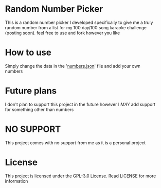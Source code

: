 # Random Number Picker
This is a random number picker I developed specifically to give me a truly random number from a list for my 100 day/100 song karaoke challenge (posting soon). feel free to use and fork however you like

# How to use
Simply change the data in the '[numbers.json](./numbers.json)' file and add your own numbers

# Future plans
I don't plan to support this project in the future however I *MAY* add support for something other than numbers

# NO SUPPORT
This project comes with no support from me as it is a personal project

# License
This project is licensed under the [GPL-3.0 License](./LICENSE). Read LICENSE for more information
